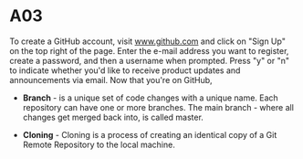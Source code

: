 # A03


To create a GitHub account, visit www.github.com and click on "Sign Up" on the top right of the page. Enter the e-mail address you want to register, create a password, and then a username when prompted. Press "y" or "n" to indicate whether you'd like to receive product updates and announcements via email.
Now that you're on GitHub,


+ **Branch** - is a unique set of code changes with a unique name. Each repository can have one or more branches. The main branch - where all changes get merged back into, is called master.

+ **Cloning** - Cloning is a process of creating an identical copy of a Git Remote Repository to the local machine.